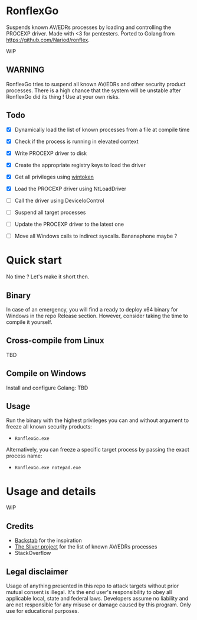 # RonflexGo
Suspends known AV/EDRs processes by loading and controlling the PROCEXP driver. Made with <3 for pentesters. Ported to Golang from https://github.com/Nariod/ronflex.

WIP 

## WARNING
RonflexGo tries to suspend all known AV/EDRs and other security product processes. There is a high chance that the system will be unstable after RonflexGo did its thing ! Use at your own risks.

## Todo
- [x] Dynamically load the list of known processes from a file at compile time
- [x] Check if the process is running in elevated context
- [x] Write PROCEXP driver to disk
- [x] Create the appropriate registry keys to load the driver
- [x] Get all privileges using [wintoken](https://github.com/fourcorelabs/wintoken) 
- [x] Load the PROCEXP driver using NtLoadDriver
- [ ] Call the driver using DeviceIoControl
- [ ] Suspend all target processes 
- [ ] Update the PROCEXP driver to the latest one
- [ ] Move all Windows calls to indirect syscalls. Bananaphone maybe ?


# Quick start
No time ? Let's make it short then.

## Binary
In case of an emergency, you will find a ready to deploy x64 binary for Windows in the repo Release section. However, consider taking the time to compile it yourself.

## Cross-compile from Linux
TBD

## Compile on Windows

Install and configure Golang:
TBD

## Usage
Run the binary with the highest privileges you can and without argument to freeze all known security products:
- `RonflexGo.exe`

Alternatively, you can freeze a specific target process by passing the exact process name:
- `RonflexGo.exe notepad.exe`

# Usage and details
WIP

## Credits
- [Backstab](https://github.com/Yaxser/Backstab) for the inspiration
- [The Sliver project](https://github.com/BishopFox/sliver) for the list of known AV/EDRs processes
- StackOverflow

## Legal disclaimer
Usage of anything presented in this repo to attack targets without prior mutual consent is illegal. It's the end user's responsibility to obey all applicable local, state and federal laws. Developers assume no liability and are not responsible for any misuse or damage caused by this program. Only use for educational purposes.
